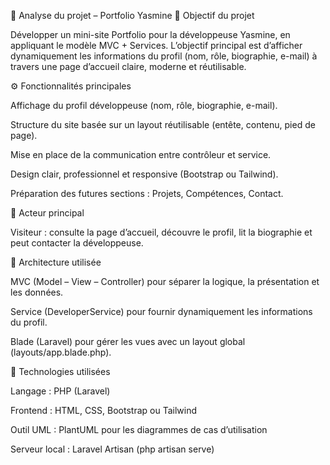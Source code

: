 🧠 Analyse du projet – Portfolio Yasmine
🎯 Objectif du projet

Développer un mini-site Portfolio pour la développeuse Yasmine, en appliquant le modèle MVC + Services.
L’objectif principal est d’afficher dynamiquement les informations du profil (nom, rôle, biographie, e-mail) à travers une page d’accueil claire, moderne et réutilisable.

⚙️ Fonctionnalités principales

Affichage du profil développeuse (nom, rôle, biographie, e-mail).

Structure du site basée sur un layout réutilisable (entête, contenu, pied de page).

Mise en place de la communication entre contrôleur et service.

Design clair, professionnel et responsive (Bootstrap ou Tailwind).

Préparation des futures sections : Projets, Compétences, Contact.

👥 Acteur principal

Visiteur : consulte la page d’accueil, découvre le profil, lit la biographie et peut contacter la développeuse.

🧩 Architecture utilisée

MVC (Model – View – Controller) pour séparer la logique, la présentation et les données.

Service (DeveloperService) pour fournir dynamiquement les informations du profil.

Blade (Laravel) pour gérer les vues avec un layout global (layouts/app.blade.php).

🧾 Technologies utilisées

Langage : PHP (Laravel)

Frontend : HTML, CSS, Bootstrap ou Tailwind

Outil UML : PlantUML pour les diagrammes de cas d’utilisation

Serveur local : Laravel Artisan (php artisan serve)